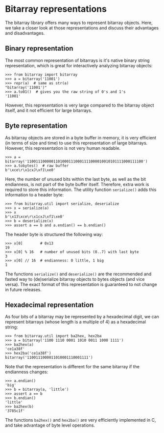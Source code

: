 Bitarray representations
========================

The bitarray library offers many ways to represent bitarray objects.
Here, we take a closer look at those representations and discuss their
advantages and disadvantages.


Binary representation
---------------------

The most common representation of bitarrays is it's native binary string
representation, which is great for interactively analyzing bitarray objects:

    >>> from bitarray import bitarray
    >>> a = bitarray('11001')
    >>> repr(a)  # same as str(a)
    "bitarray('11001')"
    >>> a.to01()  # gives you the raw string of 0's and 1's
    '11001'

However, this representation is very large compared to the bitarray object
itself, and it not efficient for large bitarrays.


Byte representation
-------------------

As bitarray objects are stored in a byte buffer in memory, it is very
efficient (in terms of size and time) to use this representation of large
bitarrays.  However, this representation is not very human readable.

    >>> a = bitarray('11001110000011010001110001111000010010101111000111100')
    >>> a.tobytes()  # raw buffer
    b'\xce\r\x1cxJ\xf1\xe0'

Here, the number of unused bits within the last byte, as well as the bit
endianness, is not part of the byte buffer itself.  Therefore, extra work
is required to store this information.  The utility function `serialize()`
adds this information to a header byte:

    >>> from bitarray.util import serialize, deserialize
    >>> x = serialize(a)
    >>> x
    b'\x13\xce\r\x1cxJ\xf1\xe0'
    >>> b = deserialize(x)
    >>> assert a == b and a.endian() == b.endian()

The header byte is structured the following way:

    >>> x[0]        # 0x13
    19
    >>> x[0] % 16   # number of unused bits (0..7) with last byte
    3
    >>> x[0] // 16  # endianness: 0 little, 1 big
    1

The functions `serialize()` and `deserialize()` are the recommended and fasted
way to (de)serialize bitarray objects to bytes objects (and vice versa).
The exact format of this representation is guaranteed to not change in future
releases.


Hexadecimal representation
--------------------------

As four bits of a bitarray may be represented by a hexadecimal digit,
we can represent bitarrays (whose length is a multiple of 4) as a hexadecimal
string:

    >>> from bitarray.util import ba2hex, hex2ba
    >>> a = bitarray('1100 1110 0001 1010 0011 1000 1111')
    >>> ba2hex(a)
    'ce1a38f'
    >>> hex2ba('ce1a38f')
    bitarray('1100111000011010001110001111')

Note that the representation is different for the same bitarray if the
endianness changes:

    >>> a.endian()
    'big'
    >>> b = bitarray(a, 'little')
    >>> assert a == b
    >>> b.endian()
    'little'
    >>> ba2hex(b)
    '3785c1f'

The functions `ba2hex()` and `hex2ba()` are very efficiently implemented in C,
and take advantage of byte level operations.
